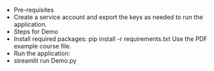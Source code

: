 - Pre-requisites
- Create a service account and export the keys as needed to run the application.
- Steps for Demo
- Install required packages:
pip install -r requirements.txt
Use the PDF example course file.
- Run the application:
- streamlit run Demo.py
